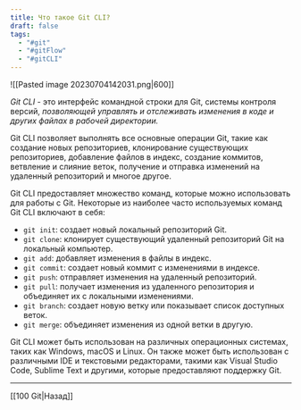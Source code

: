 ```yaml
---
title: Что такое Git CLI?
draft: false
tags:
  - "#git"
  - "#gitFlow"
  - "#gitCLI"
---
```


![[Pasted image 20230704142031.png|600]]

_Git CLI_ - это интерфейс командной строки для Git, системы контроля версий, _позволяющей управлять и отслеживать изменения в коде и других файлах в рабочей директории._

Git CLI позволяет выполнять все основные операции Git, такие как создание новых репозиториев, клонирование существующих репозиториев, добавление файлов в индекс, создание коммитов, ветвление и слияние веток, получение и отправка изменений на удаленный репозиторий и многое другое.

Git CLI предоставляет множество команд, которые можно использовать для работы с Git. Некоторые из наиболее часто используемых команд Git CLI включают в себя:

- `git init`: создает новый локальный репозиторий Git.
- `git clone`: клонирует существующий удаленный репозиторий Git на локальный компьютер.
- `git add`: добавляет изменения в файлы в индекс.
- `git commit`: создает новый коммит с изменениями в индексе.
- `git push`: отправляет изменения на удаленный репозиторий.
- `git pull`: получает изменения из удаленного репозитория и объединяет их с локальными изменениями.
- `git branch`: создает новую ветку или показывает список доступных веток.
- `git merge`: объединяет изменения из одной ветки в другую.

Git CLI может быть использован на различных операционных системах, таких как Windows, macOS и Linux. Он также может быть использован с различными IDE и текстовыми редакторами, такими как Visual Studio Code, Sublime Text и другими, которые предоставляют поддержку Git.

---

[[100 Git|Назад]]